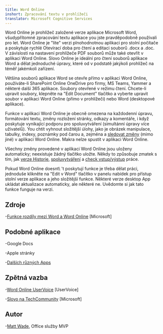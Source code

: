 ```yaml
---
title: Word Online
inshort: Zpracování textu v prohlížeči
translator: Microsoft Cognitive Services
---
```



Word Online je prohlížeč založené verze aplikace Microsoft Word, všudypřítomné
zpracování textu aplikace you jste pravděpodobně používali pro let. Word Online je
\"lite\" verzi plnohodnotnou aplikaci pro stolní počítače a poskytuje rychlé
Otevírací doba pro čtení a editaci souborů .docx a .doc. V závislosti na
nastavení prohlížeče PDF souborů může také otevřít v aplikaci Word Online. Slovo
Online je ideální pro čtení souborů aplikace Word a dělat jednoduché úpravy, které od
v podstatě jakýkoli prohlížeč na téměř jakémkoli zařízení.

Většina souborů aplikace Word se otevře přímo v aplikaci Word Online, používáte-li SharePoint
Online OneDrive pro firmy, MS Teams, Yammer a některé další
365 aplikace. Soubory otevřené v režimu čtení. Chcete-li upravit soubory, klepněte na
\"Edit Document\" tlačítko a vyberte upravit soubor v aplikaci Word Online
(přímo v prohlížeči) nebo Word (desktopové aplikace).

Funkce v aplikaci Word Online je obecně omezena na každodenní úpravu,
formátování textu, změny rozložení stránky, odkazy a komentáře, i když
poskytuje vynikající podporu pro spoluvytváření (simultánní úpravy
více uživatelů). You chtít vyhnout složitější úlohy, jako je obrázek
manipulace, tabulky, indexy, poznámky pod čarou a, zejména a [sledovat
změny](http://icansharepoint.com/version-history-isnt-track-changes/)
(mimo jiné) v aplikaci Word Online. Makra nelze spustit v aplikaci Word Online.

Všechny změny provedené v aplikaci Word Online jsou uloženy automaticky; neexistuje žádný
tlačítko uložte. Někdy to způsobuje zmatek s tím, jak [verze
Historie](http://icsh.pt/VersionHistory),
[spoluvytváření](http://icsh.pt/CoAuthoring) a [check
vstup/výstup](http://icsh.pt/SPCheckOut) práce.

Pokud Word Online doesnt\ 't poskytují funkce je třeba dělat práci,
jednoduše klikněte na \"Edit v Word\" tlačítko v panelu nabídek pro přístup
stolní verze aplikace a jeho složitější funkce. Některé verze
desktop App ukládat aktualizace automaticky, ale některé ne. Uvědomte si
jak tato funkce funguje na verzi.

Zdroje
---------

-[Funkce rozdíly mezi Word a Word
    Online](https://support.office.com/en-us/article/Differences-between-using-a-document-in-the-browser-and-in-Word-3e863ce3-e82c-4211-8f97-5b33c36c55f8)
    \[Microsoft\]

Podobné aplikace
--------------------

-Google Docs

-Apple stránky

-[Dalších různých
    Apps](https://en.wikipedia.org/wiki/List_of_word_processors#Online)

Zpětná vazba
---------

-[Word Online UserVoice](https://word.uservoice.com/forums/271331-word-online)
    \[UserVoice\]

-[Slovo na TechCommunity](https://techcommunity.microsoft.com/t5/Word/ct-p/Word)
    \[Microsoft\]

Autor
---------

-[Matt Wade](https://www.linkedin.com/in/thatmattwade/), Office služby MVP


